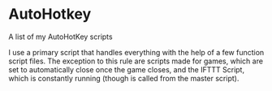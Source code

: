 # AutoHotkey
A list of my AutoHotKey scripts

I use a primary script that handles everything with the help of a few function script files.
The exception to this rule are scripts made for games, which are set to automatically close once the game closes, and the IFTTT Script, which is constantly running (though is called from the master script).

